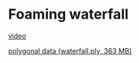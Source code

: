 # Foaming waterfall

[video](https://www.youtube.com/watch?v=0Cj8pPYNJGY)

[polygonal data (waterfall.ply, 363 MB)](https://polybox.ethz.ch/index.php/s/wtFIhSd77RG3Nyr/download?path=%2F&files=waterfall.ply)
